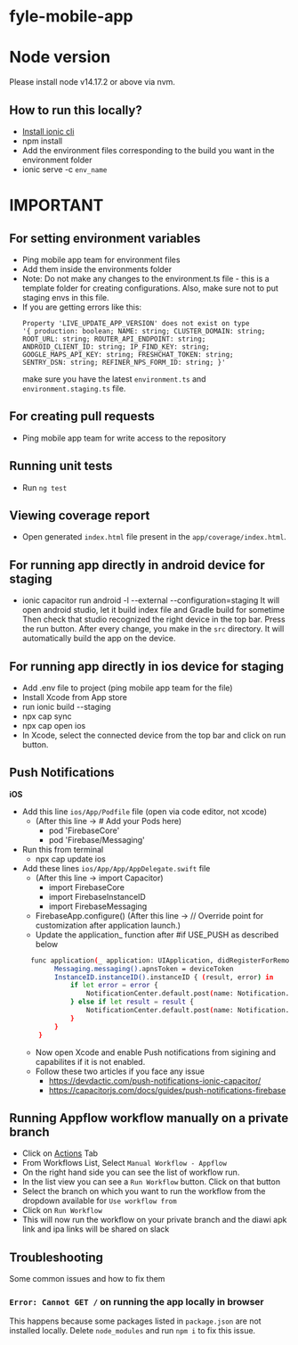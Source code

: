 # fyle-mobile-app

# Node version

Please install node v14.17.2 or above via nvm.

## How to run this locally?

 - [Install ionic cli](https://ionicframework.com/docs/cli)
 - npm install
 - Add the environment files corresponding to the build you want in the environment folder
 - ionic serve -c `env_name`

# IMPORTANT
## For setting environment variables

 - Ping mobile app team for environment files
 - Add them inside the environments folder
 - Note: Do not make any changes to the environment.ts file - this is a template folder for creating configurations. Also, make sure not to put staging envs in this file.
 - If you are getting errors like this:
   ```
   Property 'LIVE_UPDATE_APP_VERSION' does not exist on type
   '{ production: boolean; NAME: string; CLUSTER_DOMAIN: string; ROOT_URL: string; ROUTER_API_ENDPOINT: string;
   ANDROID_CLIENT_ID: string; IP_FIND_KEY: string; GOOGLE_MAPS_API_KEY: string; FRESHCHAT_TOKEN: string;
   SENTRY_DSN: string; REFINER_NPS_FORM_ID: string; }'
   ```
   make sure you have the latest `environment.ts` and `environment.staging.ts` file.

## For creating pull requests

  - Ping mobile app team for write access to the repository

## Running unit tests

  - Run `ng test`

## Viewing coverage report

  - Open generated `index.html` file present in the `app/coverage/index.html`.

## For running app directly in android device for staging

  - ionic capacitor run android -l --external --configuration=staging
    It will open android studio, let it build index file and Gradle build for sometime
    Then check that studio recognized the right device in the top bar. Press the run button. After every change, you make in the `src` directory. It will automatically build the app on the device.

## For running app directly in ios device for staging

  - Add .env file to project (ping mobile app team for the file)
  - Install Xcode from App store
  - run ionic build --staging 
  - npx cap sync
  - npx cap open ios
  - In Xcode, select the connected device from the top bar and click on run button.

## Push Notifications
  **iOS**
  - Add this line `ios/App/Podfile` file (open via code editor, not xcode)
    - (After this line -> # Add your Pods here)
      - pod 'FirebaseCore'
      - pod 'Firebase/Messaging'
  - Run this from terminal 
    - npx cap update ios
  - Add these lines `ios/App/App/AppDelegate.swift` file
    - (After this line -> import Capacitor)
      - import FirebaseCore
      - import FirebaseInstanceID
      - import FirebaseMessaging 
    - FirebaseApp.configure() (After this line -> // Override point for customization after application launch.)
    - Update the application_ function after #if USE_PUSH as described below
    ```bash
      func application(_ application: UIApplication, didRegisterForRemoteNotificationsWithDeviceToken deviceToken: Data) {
            Messaging.messaging().apnsToken = deviceToken
            InstanceID.instanceID().instanceID { (result, error) in
                if let error = error {
                    NotificationCenter.default.post(name: Notification.Name(CAPNotifications.DidFailToRegisterForRemoteNotificationsWithError.name()), object: error)
                } else if let result = result {
                    NotificationCenter.default.post(name: Notification.Name(CAPNotifications.DidRegisterForRemoteNotificationsWithDeviceToken.name()), object: result.token)
                }
            }
        }
    ```
    - Now open Xcode and enable Push notifications from sigining and capabilites if it is not enabled.
    - Follow these two articles if you face any issue
      - https://devdactic.com/push-notifications-ionic-capacitor/
      - https://capacitorjs.com/docs/guides/push-notifications-firebase

## Running Appflow workflow manually on a private branch

 - Click on [Actions](https://github.com/fylein/fyle-mobile-app2/actions) Tab
 - From Workflows List, Select `Manual Workflow - Appflow`
 - On the right hand side you can see the list of workflow run.
 - In the list view you can see a `Run Workflow` button. Click on that button
 - Select the branch on which you want to run the workflow from the dropdown available for `Use workflow from`
 - Click on `Run Workflow`
 - This will now run the workflow on your private branch and the diawi apk link and ipa links will be shared on slack

 ## Troubleshooting
 Some common issues and how to fix them

 ### `Error: Cannot GET /`  on running the app locally in browser
 This happens because some packages listed in `package.json` are not installed locally. Delete `node_modules` and run `npm i` to fix this issue.
